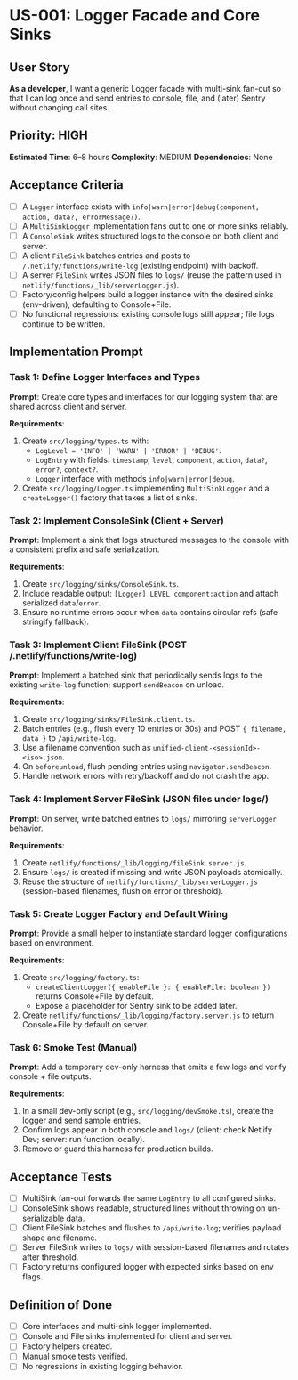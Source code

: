 # US-001: Logger Facade and Core Sinks

## User Story
**As a developer**, I want a generic Logger facade with multi-sink fan-out so that I can log once and send entries to console, file, and (later) Sentry without changing call sites.

## Priority: HIGH
**Estimated Time**: 6–8 hours
**Complexity**: MEDIUM
**Dependencies**: None

## Acceptance Criteria
- [ ] A `Logger` interface exists with `info|warn|error|debug(component, action, data?, errorMessage?)`.
- [ ] A `MultiSinkLogger` implementation fans out to one or more sinks reliably.
- [ ] A `ConsoleSink` writes structured logs to the console on both client and server.
- [ ] A client `FileSink` batches entries and posts to `/.netlify/functions/write-log` (existing endpoint) with backoff.
- [ ] A server `FileSink` writes JSON files to `logs/` (reuse the pattern used in `netlify/functions/_lib/serverLogger.js`).
- [ ] Factory/config helpers build a logger instance with the desired sinks (env-driven), defaulting to Console+File.
- [ ] No functional regressions: existing console logs still appear; file logs continue to be written.

## Implementation Prompt

### Task 1: Define Logger Interfaces and Types
**Prompt**: Create core types and interfaces for our logging system that are shared across client and server.

**Requirements**:
1. Create `src/logging/types.ts` with:
   - `LogLevel = 'INFO' | 'WARN' | 'ERROR' | 'DEBUG'`.
   - `LogEntry` with fields: `timestamp`, `level`, `component`, `action`, `data?`, `error?`, `context?`.
   - `Logger` interface with methods `info|warn|error|debug`.
2. Create `src/logging/Logger.ts` implementing `MultiSinkLogger` and a `createLogger()` factory that takes a list of sinks.

### Task 2: Implement ConsoleSink (Client + Server)
**Prompt**: Implement a sink that logs structured messages to the console with a consistent prefix and safe serialization.

**Requirements**:
1. Create `src/logging/sinks/ConsoleSink.ts`.
2. Include readable output: `[Logger] LEVEL component:action` and attach serialized `data`/`error`.
3. Ensure no runtime errors occur when `data` contains circular refs (safe stringify fallback).

### Task 3: Implement Client FileSink (POST /.netlify/functions/write-log)
**Prompt**: Implement a batched sink that periodically sends logs to the existing `write-log` function; support `sendBeacon` on unload.

**Requirements**:
1. Create `src/logging/sinks/FileSink.client.ts`.
2. Batch entries (e.g., flush every 10 entries or 30s) and POST `{ filename, data }` to `/api/write-log`.
3. Use a filename convention such as `unified-client-<sessionId>-<iso>.json`.
4. On `beforeunload`, flush pending entries using `navigator.sendBeacon`.
5. Handle network errors with retry/backoff and do not crash the app.

### Task 4: Implement Server FileSink (JSON files under logs/)
**Prompt**: On server, write batched entries to `logs/` mirroring `serverLogger` behavior.

**Requirements**:
1. Create `netlify/functions/_lib/logging/fileSink.server.js`.
2. Ensure `logs/` is created if missing and write JSON payloads atomically.
3. Reuse the structure of `netlify/functions/_lib/serverLogger.js` (session-based filenames, flush on error or threshold).

### Task 5: Create Logger Factory and Default Wiring
**Prompt**: Provide a small helper to instantiate standard logger configurations based on environment.

**Requirements**:
1. Create `src/logging/factory.ts`:
   - `createClientLogger({ enableFile }: { enableFile: boolean })` returns Console+File by default.
   - Expose a placeholder for Sentry sink to be added later.
2. Create `netlify/functions/_lib/logging/factory.server.js` to return Console+File by default on server.

### Task 6: Smoke Test (Manual)
**Prompt**: Add a temporary dev-only harness that emits a few logs and verify console + file outputs.

**Requirements**:
1. In a small dev-only script (e.g., `src/logging/devSmoke.ts`), create the logger and send sample entries.
2. Confirm logs appear in both console and `logs/` (client: check Netlify Dev; server: run function locally).
3. Remove or guard this harness for production builds.

## Acceptance Tests
- [ ] MultiSink fan-out forwards the same `LogEntry` to all configured sinks.
- [ ] ConsoleSink shows readable, structured lines without throwing on un-serializable data.
- [ ] Client FileSink batches and flushes to `/api/write-log`; verifies payload shape and filename.
- [ ] Server FileSink writes to `logs/` with session-based filenames and rotates after threshold.
- [ ] Factory returns configured logger with expected sinks based on env flags.

## Definition of Done
- [ ] Core interfaces and multi-sink logger implemented.
- [ ] Console and File sinks implemented for client and server.
- [ ] Factory helpers created.
- [ ] Manual smoke tests verified.
- [ ] No regressions in existing logging behavior.
